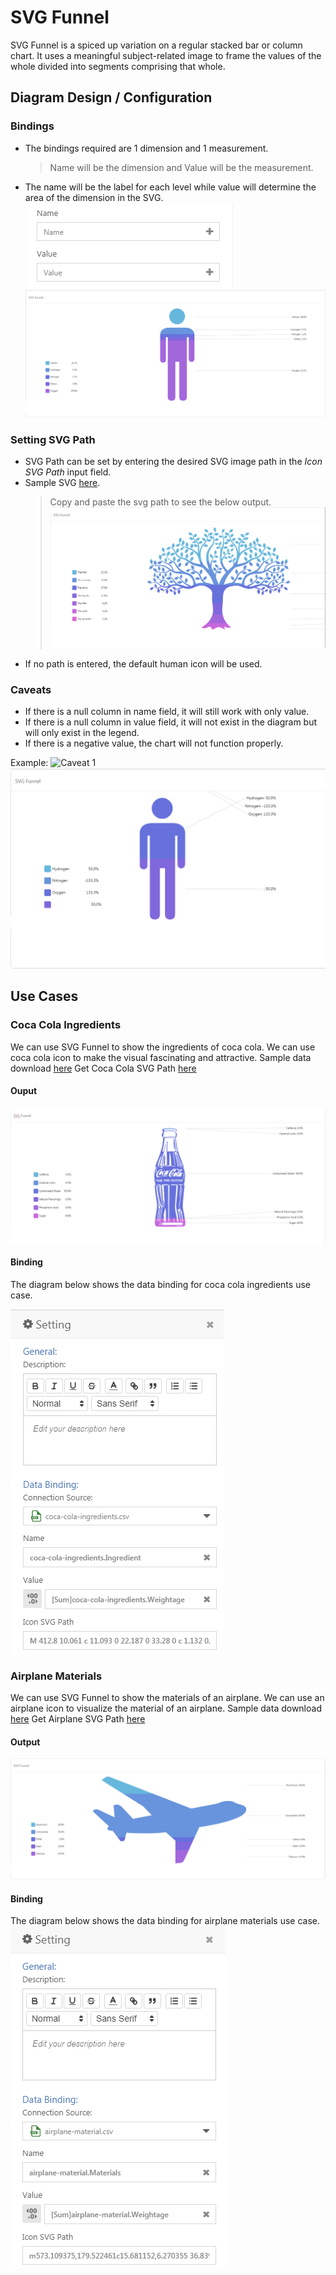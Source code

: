 # SVG Funnel
SVG Funnel is a spiced up variation on a regular stacked bar or column chart. It uses a meaningful subject-related image to frame the values of the whole divided into segments comprising that whole. 

## Diagram Design / Configuration

### Bindings
- The bindings required are 1 dimension and 1 measurement.
    > Name will be the dimension and Value will be the measurement.
- The name will be the label for each level while value will determine the area of the dimension in the SVG.
![Bindings](./images/svg-funnel/bindings.PNG)
![Sample Output](./images/svg-funnel/sample-output.PNG)

### Setting SVG Path
- SVG Path can be set by entering the desired SVG image path in the *Icon SVG Path* input field.
- Sample SVG [here](./sample-data/svg-funnel/sample-svg.txt).
    >Copy and paste the svg path to see the below output.
![Example SVG Path](./images/svg-funnel/sample-svg.PNG)
- If no path is entered, the default human icon will be used.

### Caveats
- If there is a null column in name field, it will still work with only value.
- If there is a null column in value field, it will not exist in the diagram but will only exist in the legend.
- If there is a negative value, the chart will not function properly.

Example: 
![Caveat 1](./images/svg-funnel/caveat-1.PNG)
![Caveat 2](./images/svg-funnel/caveat-2.PNG)

## Use Cases
### Coca Cola Ingredients
We can use SVG Funnel to show the ingredients of coca cola. We can use coca cola icon to make the visual fascinating and attractive.
Sample data download [here](./sample-data/svg-funnel/coca-cola-ingredients.csv)
Get Coca Cola SVG Path [here](./sample-data/svg-funnel/coca-cola-svg.txt)

#### Ouput
![Coca Cola](./images/svg-funnel/coca-cola.PNG)

#### Binding 
The diagram below shows the data binding for coca cola ingredients use case.

![Data binding](./images/svg-funnel/coca-cola-binding.PNG)

### Airplane Materials
We can use SVG Funnel to show the materials of an airplane. We can use an airplane icon to visualize the material of an airplane. 
Sample data download [here](./sample-data/svg-funnel/airplane-material.csv)
Get Airplane SVG Path [here](./sample-data/svg-funnel/airplane-svg.txt)

#### Output

![Airplane](./images/svg-funnel/airplane-material.PNG)

#### Binding
The diagram below shows the data binding for airplane materials use case.
![Data binding](./images/svg-funnel/airplane-material-binding.PNG)

